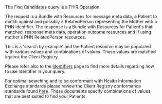

The Find Candidates query is a FHIR Operation.  

The request is a Bundle with Resources for message meta data, a Patient to match against and possibly a RelatedPerson representing the Mother with a PHN Identifier. The response is a Bundle with Resources for Patient's that matched, response meta data, operation outcome resources and if using mother's PHN RelatedPerson resources.  

This is a 'search by example' and the Patient resource may be populated with various values and combinations of values. Those values are matched against the Client Registry. 

Please refer also to the [Identifiers](identifiers.html) page to find more details regarding how to use Identifier in your query.

For optimal searching and to be conformant with Health Information Exchange standards please review the Client Registry conformance standards found [here](https://www2.gov.bc.ca/gov/content/health/practitioner-professional-resources/software/conformance-standards).  Those documents specify combinations of values that are best suited to find your Patients.

